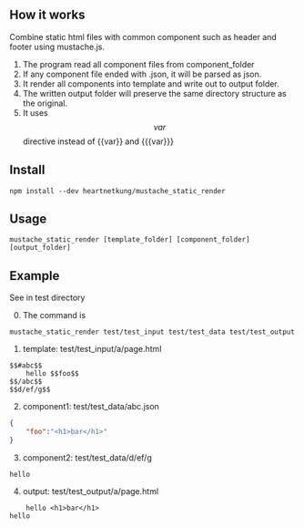 ## How it works
Combine static html files with common component such as header and footer using mustache.js.
1. The program read all component files from component_folder
2. If any component file ended with .json, it will be parsed as json.
3. It render all components into template and write out to output folder.
4. The written output folder will preserve the same directory structure as the original.
5. It uses $$var$$ directive instead of {{var}} and {{{var}}}

## Install
```
npm install --dev heartnetkung/mustache_static_render
```

## Usage
```
mustache_static_render [template_folder] [component_folder] [output_folder]
```

## Example
See in test directory

0. The command is 
```
mustache_static_render test/test_input test/test_data test/test_output
```
1. template: test/test_input/a/page.html
```
$$#abc$$
	hello $$foo$$
$$/abc$$
$$d/ef/g$$
```
2. component1: test/test_data/abc.json
```json
{
	"foo":"<h1>bar</h1>"
}
```
3. component2: test/test_data/d/ef/g
```
hello
```
4. output: test/test_output/a/page.html
```
	hello <h1>bar</h1>
hello
```
